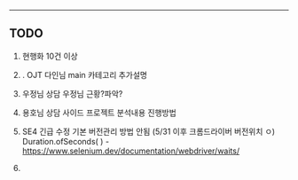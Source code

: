 
----

## TODO

1. 현행화
	10건 이상

2. . OJT
	다인님 main
	카테고리 추가설명

3. 우정님 상담
	우정님 근황?파악?

4. 용호님 상담
	사이드 프로젝트 분석내용 진행방법

5. SE4 긴급 수정
	기본 버전관리 방법 안됨 (5/31 이후 크롬드라이버 버전위치 ㅇ)
	Duration.ofSeconds( ) - https://www.selenium.dev/documentation/webdriver/waits/

6.  
